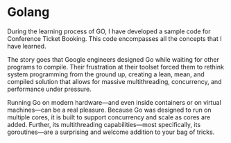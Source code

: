 # Golang
During the learning process of GO, I have developed a sample code for Conference Ticket Booking. 
This code encompasses all the concepts that I have learned.

The story goes that Google engineers designed Go while waiting for other programs to compile. Their frustration at their toolset forced them to rethink system programming from 
the ground up, creating a lean, mean, and compiled solution that allows for massive multithreading, concurrency, and performance under pressure. 

Running Go on modern hardware—and even inside containers or on virtual machines—can be a real pleasure. Because Go was designed to run on multiple cores, it is built to support 
concurrency and scale as cores are added. Further, its multithreading capabilities—most specifically, its goroutines—are a surprising and welcome addition to your bag of tricks.
